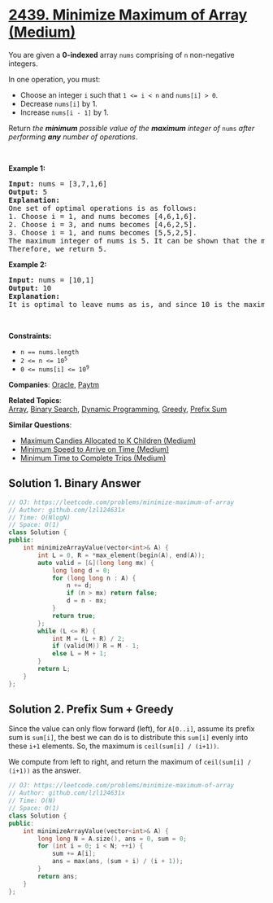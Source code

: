 # [2439. Minimize Maximum of Array (Medium)](https://leetcode.com/problems/minimize-maximum-of-array)

<p>You are given a <strong>0-indexed</strong> array <code>nums</code> comprising of <code>n</code> non-negative integers.</p>
<p>In one operation, you must:</p>
<ul>
	<li>Choose an integer <code>i</code> such that <code>1 &lt;= i &lt; n</code> and <code>nums[i] &gt; 0</code>.</li>
	<li>Decrease <code>nums[i]</code> by 1.</li>
	<li>Increase <code>nums[i - 1]</code> by 1.</li>
</ul>
<p>Return<em> the <strong>minimum</strong> possible value of the <strong>maximum</strong> integer of </em><code>nums</code><em> after performing <strong>any</strong> number of operations</em>.</p>
<p>&nbsp;</p>
<p><strong class="example">Example 1:</strong></p>
<pre><strong>Input:</strong> nums = [3,7,1,6]
<strong>Output:</strong> 5
<strong>Explanation:</strong>
One set of optimal operations is as follows:
1. Choose i = 1, and nums becomes [4,6,1,6].
2. Choose i = 3, and nums becomes [4,6,2,5].
3. Choose i = 1, and nums becomes [5,5,2,5].
The maximum integer of nums is 5. It can be shown that the maximum number cannot be less than 5.
Therefore, we return 5.
</pre>
<p><strong class="example">Example 2:</strong></p>
<pre><strong>Input:</strong> nums = [10,1]
<strong>Output:</strong> 10
<strong>Explanation:</strong>
It is optimal to leave nums as is, and since 10 is the maximum value, we return 10.
</pre>
<p>&nbsp;</p>
<p><strong>Constraints:</strong></p>
<ul>
	<li><code>n == nums.length</code></li>
	<li><code>2 &lt;= n &lt;= 10<sup>5</sup></code></li>
	<li><code>0 &lt;= nums[i] &lt;= 10<sup>9</sup></code></li>
</ul>

**Companies**:
[Oracle](https://leetcode.com/company/oracle), [Paytm](https://leetcode.com/company/paytm)

**Related Topics**:  
[Array](https://leetcode.com/tag/array/), [Binary Search](https://leetcode.com/tag/binary-search/), [Dynamic Programming](https://leetcode.com/tag/dynamic-programming/), [Greedy](https://leetcode.com/tag/greedy/), [Prefix Sum](https://leetcode.com/tag/prefix-sum/)

**Similar Questions**:
* [Maximum Candies Allocated to K Children (Medium)](https://leetcode.com/problems/maximum-candies-allocated-to-k-children/)
* [Minimum Speed to Arrive on Time (Medium)](https://leetcode.com/problems/minimum-speed-to-arrive-on-time/)
* [Minimum Time to Complete Trips (Medium)](https://leetcode.com/problems/minimum-time-to-complete-trips/)

## Solution 1. Binary Answer

```cpp
// OJ: https://leetcode.com/problems/minimize-maximum-of-array
// Author: github.com/lzl124631x
// Time: O(NlogN)
// Space: O(1)
class Solution {
public:
    int minimizeArrayValue(vector<int>& A) {
        int L = 0, R = *max_element(begin(A), end(A));
        auto valid = [&](long long mx) {
            long long d = 0;
            for (long long n : A) {
                n += d;
                if (n > mx) return false;
                d = n - mx;
            }
            return true;
        };
        while (L <= R) {
            int M = (L + R) / 2;
            if (valid(M)) R = M - 1;
            else L = M + 1;
        }
        return L;
    }
};
```

## Solution 2. Prefix Sum + Greedy

Since the value can only flow forward (left), for `A[0..i]`, assume its prefix sum is `sum[i]`, the best we can do is to distribute this `sum[i]` evenly into these `i+1` elements. So, the maximum is `ceil(sum[i] / (i+1))`.

We compute from left to right, and return the maximum of `ceil(sum[i] / (i+1))` as the answer.

```cpp
// OJ: https://leetcode.com/problems/minimize-maximum-of-array
// Author: github.com/lzl124631x
// Time: O(N)
// Space: O(1)
class Solution {
public:
    int minimizeArrayValue(vector<int>& A) {
        long long N = A.size(), ans = 0, sum = 0;
        for (int i = 0; i < N; ++i) {
            sum += A[i];
            ans = max(ans, (sum + i) / (i + 1));
        }
        return ans;
    }
};
```